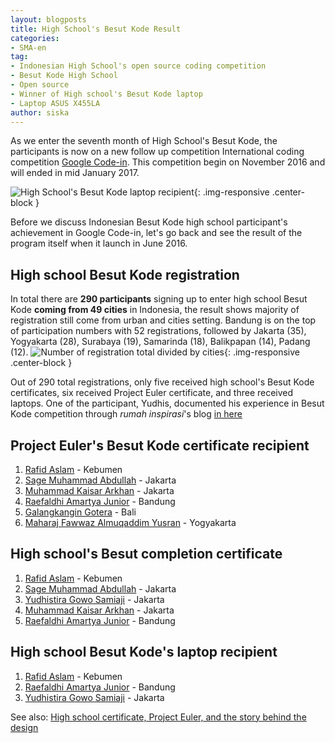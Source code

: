 ```yaml
---
layout: blogposts
title: High School's Besut Kode Result
categories:
- SMA-en
tag:
- Indonesian High School's open source coding competition 
- Besut Kode High School
- Open source
- Winner of High school's Besut Kode laptop
- Laptop ASUS X455LA
author: siska
---
```


As we enter the seventh month of High School's Besut Kode, the participants is now on a new follow up competition
International coding competition [Google Code-in](https://developers.google.com/open-source/gci/). This competition begin on November 2016 and will ended in mid January 2017. 

![High School's Besut Kode laptop recipient](http://wikimedia-id.github.io/besutkode/img/blog/Penerima%20Laptop%20Besut%20Kode%20SMA.png "High School's Besut Kode laptop recipient"){: .img-responsive .center-block }

Before we discuss Indonesian Besut Kode high school participant's achievement in Google Code-in, let's go back and see the result of the program itself when it launch in June 2016. 

## High school Besut Kode registration
In total there are **290 participants** signing up to enter high school Besut Kode **coming from 49 cities** in Indonesia, the result shows majority of registration still come from urban and cities setting. Bandung is on the top of participation numbers with 52 registrations, followed by Jakarta (35), Yogyakarta (28), Surabaya (19), Samarinda (18), Balikpapan (14), Padang (12). 
![Number of registration total divided by cities](http://wikimedia-id.github.io/besutkode/img/blog/Chart%20Peserta%20Besut%20Kode%20SMA.png "Number of registration total divided by cities"){: .img-responsive .center-block } 

Out of 290 total registrations, only five received high school's Besut Kode certificates, six received Project Euler certificate, and three received laptops. One of the participant, Yudhis, documented his experience in Besut Kode competition through *rumah inspirasi*'s blog [in here](http://rumahinspirasi.com/yudhis-menang-kompetisi-pemrograman-besut-kode-2016/)  

## Project Euler's Besut Kode certificate recipient
1. [Rafid Aslam](https://github.com/rafidaslam) - Kebumen
2. [Sage Muhammad Abdullah](https://github.com/laymonage) - Jakarta
3. [Muhammad Kaisar Arkhan](https://github.com/yukiisbored) - Jakarta
4. [Raefaldhi Amartya Junior](https://github.com/raefaldhia) - Bandung
5. [Galangkangin Gotera](https://github.com/thegalang) - Bali
6. [Maharaj Fawwaz Almuqaddim Yusran](https://github.com/Magicpotatoes2) - Yogyakarta

## High school's Besut completion certificate
1. [Rafid Aslam](https://github.com/rafidaslam) - Kebumen
2. [Sage Muhammad Abdullah](https://github.com/laymonage) - Jakarta
3. [Yudhistira Gowo Samiaji](https://github.com/SacredWKnight) - Jakarta
4. [Muhammad Kaisar Arkhan](https://github.com/yukiisbored) - Jakarta
5. [Raefaldhi Amartya Junior](https://github.com/raefaldhia) - Bandung

## High school Besut Kode's laptop recipient
1. [Rafid Aslam](https://github.com/rafidaslam) - Kebumen
2. [Raefaldhi Amartya Junior](https://github.com/raefaldhia) - Bandung
3. [Yudhistira Gowo Samiaji](https://github.com/SacredWKnight) - Jakarta

See also: [High school certificate, Project Euler, and the story behind the design](https://wikimedia-id.github.io/sma/2017/01/05/SertifikatBesutKodedanCeritaDesain.html)
